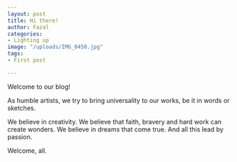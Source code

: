 ```yaml
---
layout: post
title: Hi there!
author: Fazal
categories:
- Lighting up
image: "/uploads/IMG_0450.jpg"
tags:
- First post

---
```

Welcome to our blog! 

 As humble artists, we try to bring universality to our works, be it in words or sketches.

 We believe in creativity. We believe that faith, bravery and hard work can create wonders. We believe in dreams that come true. And all this lead by passion.

Welcome, all.